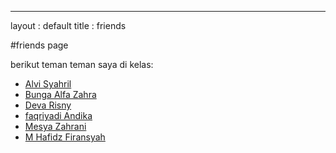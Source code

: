 ---
layout : default
title : friends

#friends page

berikut teman teman saya di kelas:
- [Alvi Syahril](https://alvi0syahril.github.io)
- [Bunga Alfa Zahra](https://bunga-hub.github.io/)
- [Deva Risny](http://devarisny.github.io)
- [faqriyadi Andika](http://faqriyadiandika.github.io)
- [Mesya Zahrani](https://maishazahrani.github.io/)
- [M Hafidz Firansyah](https://mhafidzfiransyah.github.io/)
